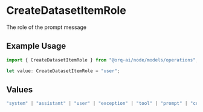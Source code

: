 # CreateDatasetItemRole

The role of the prompt message

## Example Usage

```typescript
import { CreateDatasetItemRole } from "@orq-ai/node/models/operations";

let value: CreateDatasetItemRole = "user";
```

## Values

```typescript
"system" | "assistant" | "user" | "exception" | "tool" | "prompt" | "correction" | "expected_output"
```